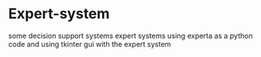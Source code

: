 # Expert-system
some decision support systems
expert systems using experta
as a python code
and using tkinter gui with the expert system 
